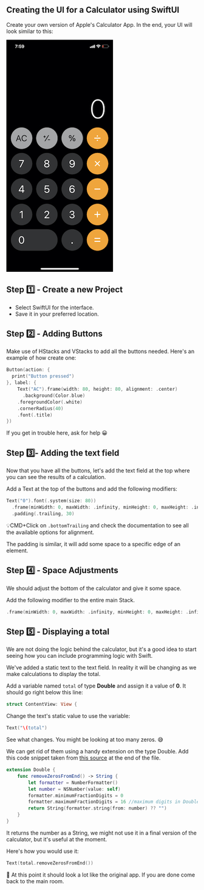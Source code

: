 ## Creating the UI for a Calculator using SwiftUI


Create your own version of Apple's Calculator App. In the end, your UI will look similar to this:

![calculator](assets/calculator.jpg)

## Step 1️⃣ - Create a new Project

- Select SwiftUI for the interface.
- Save it in your preferred location.

## Step 2️⃣ - Adding Buttons

Make use of HStacks and VStacks to add all the buttons needed. Here's an example of how create one:

```swift
Button(action: {
  print("Button pressed")
}, label: {
    Text("AC").frame(width: 80, height: 80, alignment: .center)
      .background(Color.blue)
    .foregroundColor(.white)
    .cornerRadius(40)
    .font(.title)
})
```

If you get in trouble here, ask for help 😀

## Step 3️⃣- Adding the text field

Now that you have all the buttons, let's add the text field at the top where you can see the results of a calculation.

Add a Text at the top of the buttons and add the following modifiers:

```swift
Text("0").font(.system(size: 80))
  .frame(minWidth: 0, maxWidth: .infinity, minHeight: 0, maxHeight: .infinity, alignment: .bottomTrailing)
  .padding(.trailing, 30)
```

💡CMD+Click on `.bottomTrailing` and check the documentation to see all the available options for alignment.

The padding is similar, it will add some space to a specific edge of an element.

## Step 4️⃣ - Space Adjustments

We should adjust the bottom of the calculator and give it some space.

Add the following modifier to the entire main Stack.

```swift
.frame(minWidth: 0, maxWidth: .infinity, minHeight: 0, maxHeight: .infinity, alignment: .bottom).padding(.bottom,15)
```

## Step 5️⃣ - Displaying a total

We are not doing the logic behind the calculator, but it's a good idea to start seeing how you can include programming logic with Swift.

We've added a static text to the text field. In reality it will be changing as we make calculations to display the total.

Add a variable named `total` of type **Double** and assign it a value of **0**. It should go right below this line:

```swift
struct ContentView: View {

```
Change the text's static value to use the variable:

```swift
Text("\(total")
```
See what changes. You might be looking at too many zeros. 😅

We can get rid of them using a handy extension on the type Double. Add this code snippet taken from [this source](https://stackoverflow.com/questions/29560743/swift-remove-trailing-zeros-from-double) at the end of the file.

```swift
extension Double {
    func removeZerosFromEnd() -> String {
        let formatter = NumberFormatter()
        let number = NSNumber(value: self)
        formatter.minimumFractionDigits = 0
        formatter.maximumFractionDigits = 16 //maximum digits in Double after dot (maximum precision)
        return String(formatter.string(from: number) ?? "")
    }
}
```
It returns the number as a String, we might not use it in a final version of the calculator, but it's useful at the moment.

Here's how you would use it:

```swift
Text(total.removeZerosFromEnd())
```

🎉 At this point it should look a lot like the original app. If you are done come back to the main room.
